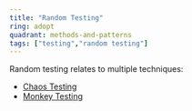 ```yaml
---
title: "Random Testing"
ring: adopt
quadrant: methods-and-patterns
tags: ["testing","random testing"]
---
```

Random testing relates to multiple techniques:
- [Chaos Testing](../methods-and-patterns/ChaosTesting.html)
- [Monkey Testing](../methods-and-patterns/MonkeyTesting.html)
